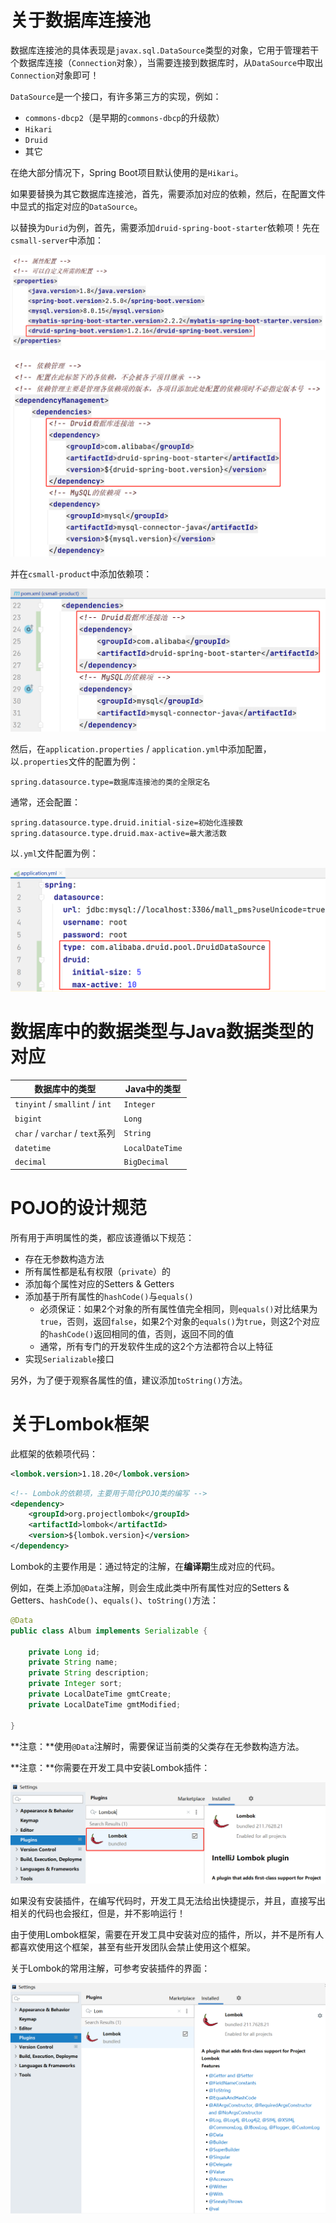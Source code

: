 # 关于数据库连接池

数据库连接池的具体表现是`javax.sql.DataSource`类型的对象，它用于管理若干个数据库连接（`Connection`对象），当需要连接到数据库时，从`DataSource`中取出`Connection`对象即可！

`DataSource`是一个接口，有许多第三方的实现，例如：

- `commons-dbcp2`（是早期的`commons-dbcp`的升级款）
- `Hikari`
- `Druid`
- 其它

在绝大部分情况下，Spring Boot项目默认使用的是`Hikari`。

如果要替换为其它数据库连接池，首先，需要添加对应的依赖，然后，在配置文件中显式的指定对应的`DataSource`。

以替换为`Durid`为例，首先，需要添加`druid-spring-boot-starter`依赖项！先在`csmall-server`中添加：

![image-20230509093734536](assets/image-20230509093734536.png)

![image-20230509093751729](assets/image-20230509093751729.png)

并在`csmall-product`中添加依赖项：

![image-20230509093849530](assets/image-20230509093849530.png)

然后，在`application.properties` / `application.yml`中添加配置，以`.properties`文件的配置为例：

```properties
spring.datasource.type=数据库连接池的类的全限定名
```

通常，还会配置：

```properties
spring.datasource.type.druid.initial-size=初始化连接数
spring.datasource.type.druid.max-active=最大激活数
```

以`.yml`文件配置为例：

![image-20230509094708191](assets/image-20230509094708191.png)

# 数据库中的数据类型与Java数据类型的对应

| 数据库中的类型                  | Java中的类型    |
| ------------------------------- | --------------- |
| `tinyint` / `smallint` / `int`  | `Integer`       |
| `bigint`                        | `Long`          |
| `char` / `varchar` / `text`系列 | `String`        |
| `datetime`                      | `LocalDateTime` |
| `decimal`                       | `BigDecimal`    |

# POJO的设计规范

所有用于声明属性的类，都应该遵循以下规范：

- 存在无参数构造方法
- 所有属性都是私有权限（`private`）的
- 添加每个属性对应的Setters & Getters
- 添加基于所有属性的`hashCode()`与`equals()`
  - 必须保证：如果2个对象的所有属性值完全相同，则`equals()`对比结果为`true`，否则，返回`false`，如果2个对象的`equals()`为`true`，则这2个对应的`hashCode()`返回相同的值，否则，返回不同的值
  - 通常，所有专门的开发软件生成的这2个方法都符合以上特征
- 实现`Serializable`接口

另外，为了便于观察各属性的值，建议添加`toString()`方法。

# 关于Lombok框架

此框架的依赖项代码：

```xml
<lombok.version>1.18.20</lombok.version>
```

```xml
<!-- Lombok的依赖项，主要用于简化POJO类的编写 -->
<dependency>
    <groupId>org.projectlombok</groupId>
    <artifactId>lombok</artifactId>
    <version>${lombok.version}</version>
</dependency>
```

Lombok的主要作用是：通过特定的注解，在**编译期**生成对应的代码。

例如，在类上添加`@Data`注解，则会生成此类中所有属性对应的Setters & Getters、`hashCode()`、`equals()`、`toString()`方法：

```java
@Data
public class Album implements Serializable {

    private Long id;
    private String name;
    private String description;
    private Integer sort;
    private LocalDateTime gmtCreate;
    private LocalDateTime gmtModified;

}
```

**注意：**使用`@Data`注解时，需要保证当前类的父类存在无参数构造方法。

**注意：**你需要在开发工具中安装Lombok插件：

![image-20230509104242227](assets/image-20230509104242227.png)

如果没有安装插件，在编写代码时，开发工具无法给出快捷提示，并且，直接写出相关的代码也会报红，但是，并不影响运行！

由于使用Lombok框架，需要在开发工具中安装对应的插件，所以，并不是所有人都喜欢使用这个框架，甚至有些开发团队会禁止使用这个框架。

关于Lombok的常用注解，可参考安装插件的界面：

![image-20230509105108761](assets/image-20230509105108761.png)







